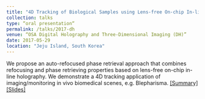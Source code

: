 ```yaml
---
title: "4D Tracking of Biological Samples using Lens-free On-chip In-line Holography"
collection: talks
type: “oral presentation“
permalink: /talks/2017-dh
venue: “OSA Digital Holography and Three-Dimensional Imaging (DH)”
date: 2017-05-29
location: "Jeju Island, South Korea"
---
```

We propose an auto-refocused phase retrieval approach that combines refocusing and phase retrieving properties based on lens-free on-chip in-line holography. We demonstrate a 4D tracking application of imaging/monitoring in vivo biomedical scenes, e.g. Blepharisma. 
[[Summary]](http://compphotolab.northwestern.edu/wordpress/wp-content/uploads/2017/07/DH-2017-Tu2A.4.pdf) [[Slides]](https://www.dropbox.com/s/r7ivyk86y3dxyz8/DH2017presentation.pptx?dl=0)
